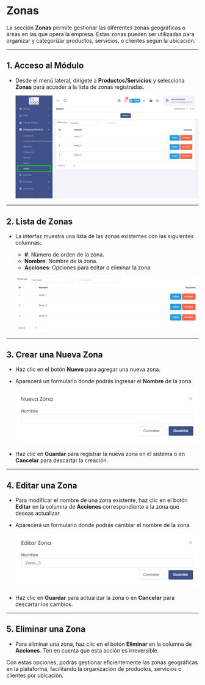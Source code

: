 # Zonas

La sección **Zonas** permite gestionar las diferentes zonas geográficas o áreas en las que opera la empresa. Estas zonas pueden ser utilizadas para organizar y categorizar productos, servicios, o clientes según la ubicación.

---

## **1. Acceso al Módulo**
- Desde el menú lateral, dirígete a **Productos/Servicios** y selecciona **Zonas** para acceder a la lista de zonas registradas.

   ![Acceso a Zonas](img/zonas_menu.jpg)

---

## **2. Lista de Zonas**
- La interfaz muestra una lista de las zonas existentes con las siguientes columnas:
  - **#**: Número de orden de la zona.
  - **Nombre**: Nombre de la zona.
  - **Acciones**: Opciones para editar o eliminar la zona.

   ![Lista de Zonas](img/zonas_lista.jpg)


---

## **3. Crear una Nueva Zona**
- Haz clic en el botón **Nuevo** para agregar una nueva zona.
- Aparecerá un formulario donde podrás ingresar el **Nombre** de la zona.

   ![Nueva Zona](img/nueva_zona.jpg)

- Haz clic en **Guardar** para registrar la nueva zona en el sistema o en **Cancelar** para descartar la creación.

---

## **4. Editar una Zona**
- Para modificar el nombre de una zona existente, haz clic en el botón **Editar** en la columna de **Acciones** correspondiente a la zona que deseas actualizar.
- Aparecerá un formulario donde podrás cambiar el nombre de la zona.

   ![Editar Zona](img/editar_zona.jpg)

- Haz clic en **Guardar** para actualizar la zona o en **Cancelar** para descartar los cambios.

---

## **5. Eliminar una Zona**
- Para eliminar una zona, haz clic en el botón **Eliminar** en la columna de **Acciones**. Ten en cuenta que esta acción es irreversible.

Con estas opciones, podrás gestionar eficientemente las zonas geográficas en la plataforma, facilitando la organización de productos, servicios o clientes por ubicación.
